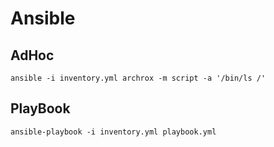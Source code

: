# Ansible

## AdHoc

```shell
ansible -i inventory.yml archrox -m script -a '/bin/ls /'
```

## PlayBook

```shell
ansible-playbook -i inventory.yml playbook.yml
```
